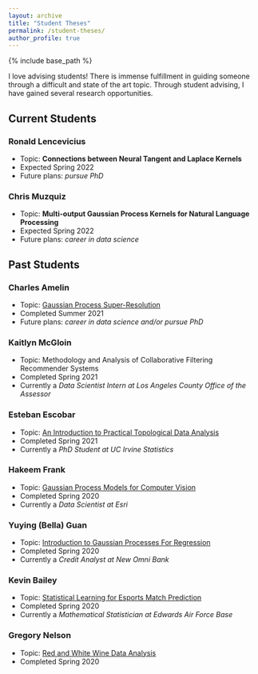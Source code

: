 ```yaml
---
layout: archive
title: "Student Theses"
permalink: /student-theses/
author_profile: true
---
```


{% include base_path %}

I love advising students!  There is immense fulfillment in guiding someone through a difficult and state of the art topic.  Through student advising, I have gained several research opportunities.

## Current Students

### Ronald Lencevicius

* Topic: **Connections between Neural Tangent and Laplace Kernels**
* Expected Spring 2022
* Future plans: *pursue PhD*

### Chris Muzquiz

* Topic: **Multi-output Gaussian Process Kernels for Natural Language Processing**
* Expected Spring 2022
* Future plans: *career in data science*

## Past Students

### Charles Amelin

* Topic: [Gaussian Process Super-Resolution](https://scholarworks.calstate.edu/downloads/vh53x1825)
* Completed Summer 2021
* Future plans: *career in data science and/or pursue PhD*

### Kaitlyn McGloin

* Topic: Methodology and Analysis of Collaborative Filtering Recommender Systems
* Completed Spring 2021
* Currently a *Data Scientist Intern at Los Angeles County Office of the Assessor*

### Esteban Escobar

* Topic: [An Introduction to Practical Topological Data Analysis](https://scholarworks.calstate.edu/downloads/td96k8043)
* Completed Spring 2021
* Currently a *PhD Student at UC Irvine Statistics*

### Hakeem Frank

* Topic: [Gaussian Process Models for Computer Vision](https://scholarworks.calstate.edu/downloads/jm214v353?locale=en)
* Completed Spring 2020
* Currently a *Data Scientist at Esri*

### Yuying (Bella) Guan

* Topic: [Introduction to Gaussian Processes For Regression](https://scholarworks.calstate.edu/downloads/pn89d861h?locale=en)
* Completed Spring 2020
* Currently a *Credit Analyst at New Omni Bank*

### Kevin Bailey

* Topic: [Statistical Learning for Esports Match Prediction](https://scholarworks.calstate.edu/downloads/kw52jb221?locale=en)
* Completed Spring 2020
* Currently a *Mathematical Statistician at Edwards Air Force Base*

### Gregory Nelson

* Topic: [Red and White Wine Data Analysis](https://scholarworks.calstate.edu/downloads/mg74qp13p)
* Completed Spring 2020

